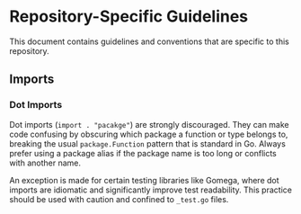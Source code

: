 # Repository-Specific Guidelines

This document contains guidelines and conventions that are specific to this repository.

## Imports

### Dot Imports

Dot imports (`import . "pacakge"`) are strongly discouraged. They can make code confusing by obscuring which package a function or type belongs to, breaking the usual `package.Function` pattern that is standard in Go. Always prefer using a package alias if the package name is too long or conflicts with another name.

An exception is made for certain testing libraries like Gomega, where dot imports are idiomatic and significantly improve test readability. This practice should be used with caution and confined to `_test.go` files.
